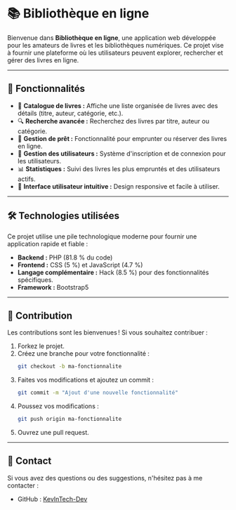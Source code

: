 
# 📚 Bibliothèque en ligne

Bienvenue dans **Bibliothèque en ligne**, une application web développée pour les amateurs de livres et les bibliothèques numériques. Ce projet vise à fournir une plateforme où les utilisateurs peuvent explorer, rechercher et gérer des livres en ligne.

---

## 🌟 Fonctionnalités

- 📖 **Catalogue de livres :** Affiche une liste organisée de livres avec des détails (titre, auteur, catégorie, etc.).
- 🔍 **Recherche avancée :** Recherchez des livres par titre, auteur ou catégorie.
- 🛒 **Gestion de prêt :** Fonctionnalité pour emprunter ou réserver des livres en ligne.
- 👥 **Gestion des utilisateurs :** Système d'inscription et de connexion pour les utilisateurs.
- 📊 **Statistiques :** Suivi des livres les plus empruntés et des utilisateurs actifs.
- 🎨 **Interface utilisateur intuitive :** Design responsive et facile à utiliser.

---

## 🛠️ Technologies utilisées

Ce projet utilise une pile technologique moderne pour fournir une application rapide et fiable :

- **Backend :** PHP (81.8 % du code)
- **Frontend :** CSS (5 %) et JavaScript (4.7 %)
- **Langage complémentaire :** Hack (8.5 %) pour des fonctionnalités spécifiques.
- **Framework :** Bootstrap5
---

## 🤝 Contribution

Les contributions sont les bienvenues ! Si vous souhaitez contribuer :
1. Forkez le projet.
2. Créez une branche pour votre fonctionnalité :
   ```bash
   git checkout -b ma-fonctionnalite
   ```
3. Faites vos modifications et ajoutez un commit :
   ```bash
   git commit -m "Ajout d'une nouvelle fonctionnalité"
   ```
4. Poussez vos modifications :
   ```bash
   git push origin ma-fonctionnalite
   ```
5. Ouvrez une pull request.

---

## 📧 Contact

Si vous avez des questions ou des suggestions, n'hésitez pas à me contacter :
- GitHub : [KevInTech-Dev](https://github.com/KevInTech-Dev)
